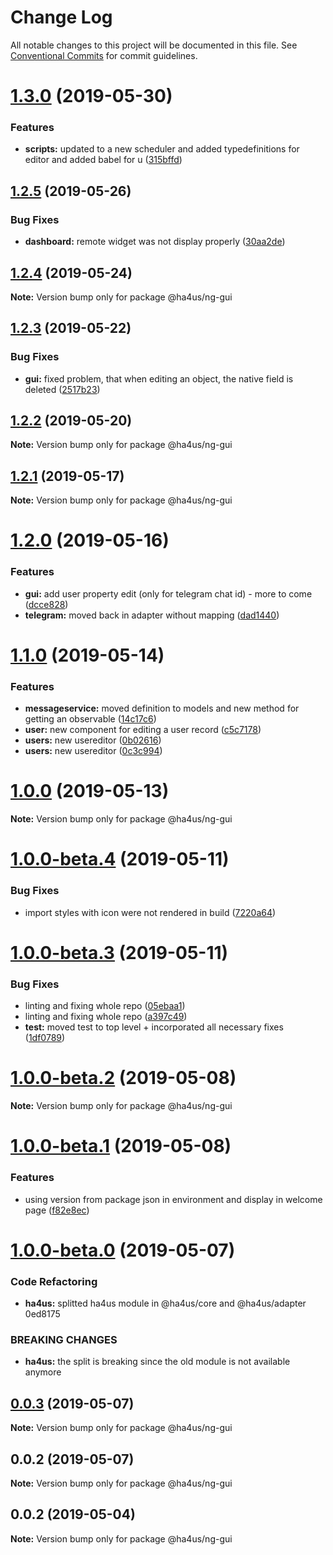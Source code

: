 # Change Log

All notable changes to this project will be documented in this file.
See [Conventional Commits](https://conventionalcommits.org) for commit guidelines.

# [1.3.0](https://github.com/ha4us/ha4us/compare/@ha4us/ng-gui@1.2.5...@ha4us/ng-gui@1.3.0) (2019-05-30)


### Features

* **scripts:** updated to a new scheduler and added typedefinitions for editor and added babel for u ([315bffd](https://github.com/ha4us/ha4us/commit/315bffd))





## [1.2.5](https://github.com/ha4us/ha4us/compare/@ha4us/ng-gui@1.2.4...@ha4us/ng-gui@1.2.5) (2019-05-26)


### Bug Fixes

* **dashboard:** remote widget was not display properly ([30aa2de](https://github.com/ha4us/ha4us/commit/30aa2de))





## [1.2.4](https://github.com/ha4us/ha4us/compare/@ha4us/ng-gui@1.2.3...@ha4us/ng-gui@1.2.4) (2019-05-24)

**Note:** Version bump only for package @ha4us/ng-gui





## [1.2.3](https://github.com/ha4us/ha4us/compare/@ha4us/ng-gui@1.2.2...@ha4us/ng-gui@1.2.3) (2019-05-22)


### Bug Fixes

* **gui:** fixed problem, that when editing an object, the native field is deleted ([2517b23](https://github.com/ha4us/ha4us/commit/2517b23))





## [1.2.2](https://github.com/ha4us/ha4us/compare/@ha4us/ng-gui@1.2.1...@ha4us/ng-gui@1.2.2) (2019-05-20)

**Note:** Version bump only for package @ha4us/ng-gui





## [1.2.1](https://github.com/ha4us/ha4us/compare/@ha4us/ng-gui@1.2.0...@ha4us/ng-gui@1.2.1) (2019-05-17)

**Note:** Version bump only for package @ha4us/ng-gui





# [1.2.0](https://github.com/ha4us/ha4us/compare/@ha4us/ng-gui@1.1.0...@ha4us/ng-gui@1.2.0) (2019-05-16)


### Features

* **gui:** add user property edit (only for telegram chat id) - more to come ([dcce828](https://github.com/ha4us/ha4us/commit/dcce828))
* **telegram:** moved back in adapter without mapping ([dad1440](https://github.com/ha4us/ha4us/commit/dad1440))





# [1.1.0](https://github.com/ha4us/ha4us/compare/@ha4us/ng-gui@1.0.0...@ha4us/ng-gui@1.1.0) (2019-05-14)


### Features

* **messageservice:** moved definition to models and new method for getting an observable ([14c17c6](https://github.com/ha4us/ha4us/commit/14c17c6))
* **user:** new component for editing a user record ([c5c7178](https://github.com/ha4us/ha4us/commit/c5c7178))
* **users:** new usereditor ([0b02616](https://github.com/ha4us/ha4us/commit/0b02616))
* **users:** new usereditor ([0c3c994](https://github.com/ha4us/ha4us/commit/0c3c994))





# [1.0.0](https://github.com/ha4us/ha4us/compare/@ha4us/ng-gui@1.0.0-beta.4...@ha4us/ng-gui@1.0.0) (2019-05-13)

**Note:** Version bump only for package @ha4us/ng-gui





# [1.0.0-beta.4](https://github.com/ha4us/ha4us/compare/@ha4us/ng-gui@1.0.0-beta.3...@ha4us/ng-gui@1.0.0-beta.4) (2019-05-11)


### Bug Fixes

* import styles with icon were not rendered in build ([7220a64](https://github.com/ha4us/ha4us/commit/7220a64))





# [1.0.0-beta.3](https://github.com/ha4us/ha4us/compare/@ha4us/ng-gui@1.0.0-beta.2...@ha4us/ng-gui@1.0.0-beta.3) (2019-05-11)


### Bug Fixes

* linting and fixing whole repo ([05ebaa1](https://github.com/ha4us/ha4us/commit/05ebaa1))
* linting and fixing whole repo ([a397c49](https://github.com/ha4us/ha4us/commit/a397c49))
* **test:** moved test to top level + incorporated all necessary fixes ([1df0789](https://github.com/ha4us/ha4us/commit/1df0789))





# [1.0.0-beta.2](https://github.com/ha4us/ha4us/compare/@ha4us/ng-gui@1.0.0-beta.1...@ha4us/ng-gui@1.0.0-beta.2) (2019-05-08)

**Note:** Version bump only for package @ha4us/ng-gui





# [1.0.0-beta.1](https://github.com/ha4us/ha4us/compare/@ha4us/ng-gui@1.0.0-beta.0...@ha4us/ng-gui@1.0.0-beta.1) (2019-05-08)


### Features

* using version from package json in environment and display in welcome page ([f82e8ec](https://github.com/ha4us/ha4us/commit/f82e8ec))





# [1.0.0-beta.0](/compare/@ha4us/ng-gui@0.0.3...@ha4us/ng-gui@1.0.0-beta.0) (2019-05-07)


### Code Refactoring

* **ha4us:** splitted ha4us module in @ha4us/core and @ha4us/adapter 0ed8175


### BREAKING CHANGES

* **ha4us:** the split is breaking since the old module is not available anymore





## [0.0.3](/compare/@ha4us/ng-gui@0.0.2...@ha4us/ng-gui@0.0.3) (2019-05-07)

**Note:** Version bump only for package @ha4us/ng-gui





## 0.0.2 (2019-05-07)

**Note:** Version bump only for package @ha4us/ng-gui





## 0.0.2 (2019-05-04)

**Note:** Version bump only for package @ha4us/ng-gui
